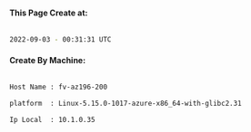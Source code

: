 
   
#### This Page Create at:

```bash

2022-09-03 - 00:31:31 UTC

```

#### Create By Machine:

```bash

Host Name : fv-az196-200

platform  : Linux-5.15.0-1017-azure-x86_64-with-glibc2.31

Ip Local  : 10.1.0.35

```

